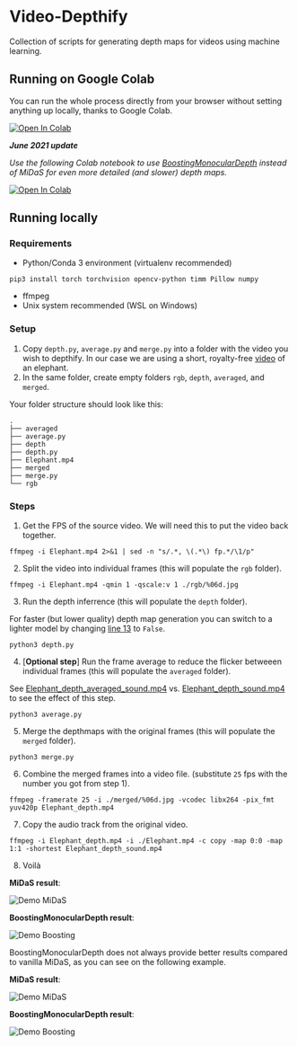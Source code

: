 # Video-Depthify
Collection of scripts for generating depth maps for videos using machine learning.

## Running on Google Colab
You can run the whole process directly from your browser without setting anything up locally, thanks to Google Colab.

[![Open In Colab](https://colab.research.google.com/assets/colab-badge.svg)](https://colab.research.google.com/drive/1eB8Q2MtYSucttwv0XojojMGkdpfh1CMq?usp=sharing)

_**June 2021 update**_

_Use the following Colab notebook to use [BoostingMonocularDepth](https://github.com/compphoto/BoostingMonocularDepth/) instead of MiDaS for even more detailed (and slower) depth maps._

[![Open In Colab](https://colab.research.google.com/assets/colab-badge.svg)](https://colab.research.google.com/drive/1-c7xSMqbdiykjyNWRvn-s-l4Hirvez5c?usp=sharing)

## Running locally

### Requirements
- Python/Conda 3 environment (virtualenv recommended)

```pip3 install torch torchvision opencv-python timm Pillow numpy```
- ffmpeg
- Unix system recommended (WSL on Windows)

### Setup
  1) Copy `depth.py`, `average.py` and `merge.py` into a folder with the video you wish to depthify. In our case we are using a short, royalty-free [video](https://pixabay.com/videos/elephant-pachyderm-tanzania-6447/) of an elephant.
  2) In the same folder, create empty folders `rgb`, `depth`, `averaged`, and `merged`.

Your folder structure should look like this:
```
.
├── averaged
├── average.py
├── depth
├── depth.py
├── Elephant.mp4
├── merged
├── merge.py
└── rgb
```

### Steps
1) Get the FPS of the source video. We will need this to put the video back together.

`ffmpeg -i Elephant.mp4 2>&1 | sed -n "s/.*, \(.*\) fp.*/\1/p"`

2) Split the video into individual frames (this will populate the `rgb` folder).

`ffmpeg -i Elephant.mp4 -qmin 1 -qscale:v 1 ./rgb/%06d.jpg`

3) Run the depth inferrence (this will populate the `depth` folder).

For faster (but lower quality) depth map generation you can switch to a lighter model by changing [line 13](https://github.com/jankais3r/Video-Depthify/blob/main/depth.py#L13) to `False`.

`python3 depth.py`

4) [**Optional step**] Run the frame average to reduce the flicker betweeen individual frames (this will populate the `averaged` folder).

See [Elephant_depth_averaged_sound.mp4](https://github.com/jankais3r/Video-Depthify/blob/main/Elephant_depth_averaged_sound.mp4) vs. [Elephant_depth_sound.mp4](https://github.com/jankais3r/Video-Depthify/blob/main/Elephant_depth_sound.mp4) to see the effect of this step.

`python3 average.py`

5) Merge the depthmaps with the original frames (this will populate the `merged` folder).

`python3 merge.py`

6) Combine the merged frames into a video file. (substitute `25` fps with the number you got from step 1).

`ffmpeg -framerate 25 -i ./merged/%06d.jpg -vcodec libx264 -pix_fmt yuv420p Elephant_depth.mp4`

7) Copy the audio track from the original video.

`ffmpeg -i Elephant_depth.mp4 -i ./Elephant.mp4 -c copy -map 0:0 -map 1:1 -shortest Elephant_depth_sound.mp4`

8) Voilà

**MiDaS result**:

![Demo MiDaS](https://github.com/jankais3r/Video-Depthify/blob/main/demo.gif)


**BoostingMonocularDepth result**:

![Demo Boosting](https://github.com/jankais3r/Video-Depthify/blob/main/demo_boosting.gif)

BoostingMonocularDepth does not always provide better results compared to vanilla MiDaS, as you can see on the following example.

**MiDaS result**:

![Demo MiDaS](https://github.com/jankais3r/Video-Depthify/blob/main/demo2.gif)


**BoostingMonocularDepth result**:

![Demo Boosting](https://github.com/jankais3r/Video-Depthify/blob/main/demo2_boosting.gif)
